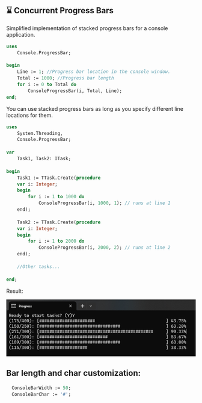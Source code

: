 ## ⌛ Concurrent Progress Bars 

Simplified implementation of stacked progress bars for a console application.

``` pascal
uses
    Console.ProgressBar;

begin
    Line := 1; //Progress bar location in the console window. 
    Total := 1000; //Progress bar length
    for i := 0 to Total do
        ConsoleProgressBar(i, Total, Line);
end;
```

You can use stacked progress bars as long as you specify different line locations for them.

``` pascal
uses
    System.Threading,
    Console.ProgressBar;

var
    Task1, Task2: ITask;

begin
    Task1 := TTask.Create(procedure 
    var i: Integer;
    begin
        for i := 1 to 1000 do
            ConsoleProgressBar(i, 1000, 1); // runs at line 1
    end);

    Task2 := TTask.Create(procedure 
    var i: Integer;
    begin
        for i := 1 to 2000 do
            ConsoleProgressBar(i, 2000, 2); // runs at line 2
    end);

    //Other tasks...

end;
```

Result:

![alt text](image.png)

## Bar length and char customization:

``` pascal
  ConsoleBarWidth := 50;
  ConsoleBarChar := '#';
```
